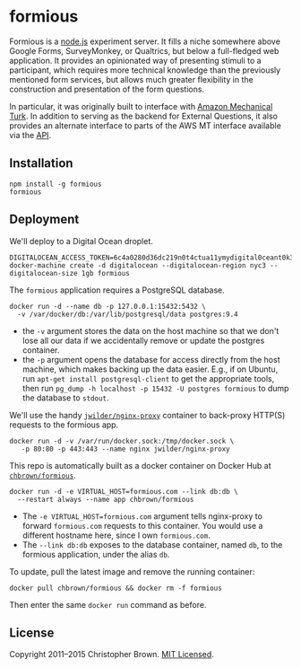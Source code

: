# formious

Formious is a [node.js](http://nodejs.org/) experiment server. It fills a niche somewhere above Google Forms, SurveyMonkey, or Qualtrics, but below a full-fledged web application. It provides an opinionated way of presenting stimuli to a participant, which requires more technical knowledge than the previously mentioned form services, but allows much greater flexibility in the construction and presentation of the form questions.

In particular, it was originally built to interface with [Amazon Mechanical Turk](https://requester.mturk.com/). In addition to serving as the backend for External Questions, it also provides an alternate interface to parts of the AWS MT interface available via the [API](http://aws.amazon.com/mturk/).


## Installation

    npm install -g formious
    formious


## Deployment

We'll deploy to a Digital Ocean droplet.

    DIGITALOCEAN_ACCESS_TOKEN=6c4a0280d36dc219n0t4ctua11ymydigital0ceant0k3n9186729fe910b157bb
    docker-machine create -d digitalocean --digitalocean-region nyc3 --digitalocean-size 1gb formious

The `formious` application requires a PostgreSQL database.

    docker run -d --name db -p 127.0.0.1:15432:5432 \
      -v /var/docker/db:/var/lib/postgresql/data postgres:9.4

* the `-v` argument stores the data on the host machine so that we don't lose all our data if we accidentally remove or update the postgres container.
* the `-p` argument opens the database for access directly from the host machine, which makes backing up the data easier. E.g., if on Ubuntu, run `apt-get install postgresql-client` to get the appropriate tools, then run `pg_dump -h localhost -p 15432 -U postgres formious` to dump the database to `stdout`.

We'll use the handy [`jwilder/nginx-proxy`](https://github.com/jwilder/nginx-proxy) container to back-proxy HTTP(S) requests to the formious app.

    docker run -d -v /var/run/docker.sock:/tmp/docker.sock \
       -p 80:80 -p 443:443 --name nginx jwilder/nginx-proxy

This repo is automatically built as a docker container on Docker Hub at [`chbrown/formious`](https://registry.hub.docker.com/u/chbrown/formious/).

    docker run -d -e VIRTUAL_HOST=formious.com --link db:db \
      --restart always --name app chbrown/formious

* The `-e VIRTUAL_HOST=formious.com` argument tells nginx-proxy to forward `formious.com` requests to this container. You would use a different hostname here, since I own `formious.com`.
* The `--link db:db` exposes to the database container, named `db`, to the formious application, under the alias `db`.

To update, pull the latest image and remove the running container:

    docker pull chbrown/formious && docker rm -f formious

Then enter the same `docker run` command as before.


## License

Copyright 2011–2015 Christopher Brown. [MIT Licensed](http://chbrown.github.io/licenses/MIT/#2011-2015).
